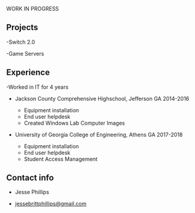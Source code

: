 WORK IN PROGRESS



## Projects
-Switch 2.0

-Game Servers



## Experience
-Worked in IT for 4 years

- Jackson County Comprehensive Highschool, Jefferson GA 2014-2016 
  - Equipment installation
  - End user helpdesk
  - Created Windows Lab Computer Images
  
- University of Georgia College of Engineering, Athens GA 2017-2018
  - Equipment installation
  - End user helpdesk
  - Student Access Management



## Contact info
* Jesse Phillips

- jessebrittphillips@gmail.com
